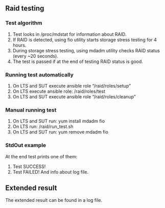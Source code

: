 ## Raid testing
### Test algorithm
1. Test looks in /proc/mdstat for information about RAID.
2. If RAID is detected, using fio utility starts storage stress testing for 4 hours.
3. During storage stress testing, using mdadm utility checks RAID status (every ~20 seconds).
4. The test is passed if at the end of testing RAID status is good.
### Running test automatically
1. On LTS and SUT execute ansible role “/raid/roles/setup”
2. On LTS execute ansible role: /raid/roles/test
3. On LTS and SUT execute ansible role “/raid/roles/cleanup”
### Manual running test
1. On LTS and SUT run: yum install mdadm fio
2. On LTS run: /raid/run_test.sh
3. On LTS and SUT run: yum remove mdadm fio
### StdOut example
At the end test prints one of them:
1. Test SUCCESS!
2. Test FAILED!
And info about log file.

## Extended result
The extended result can be found in a log file.
